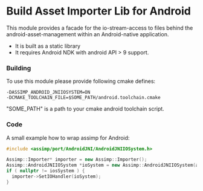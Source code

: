 Build Asset Importer Lib for Android
====================================
This module provides a facade for the io-stream-access to files behind the android-asset-management within
an Android-native application.

- It is built as a static library
- It requires Android NDK with android API > 9 support.

### Building ###

To use this module please provide following cmake defines:

```
-DASSIMP_ANDROID_JNIIOSYSTEM=ON
-DCMAKE_TOOLCHAIN_FILE=$SOME_PATH/android.toolchain.cmake
```

"SOME_PATH" is a path to your cmake android toolchain script.

### Code ###

A small example how to wrap assimp for Android:

```cpp
#include <assimp/port/AndroidJNI/AndroidJNIIOSystem.h>

Assimp::Importer* importer = new Assimp::Importer();
Assimp::AndroidJNIIOSystem *ioSystem = new Assimp::AndroidJNIIOSystem(app->activity);
if ( nullptr != iosSystem ) {
  importer->SetIOHandler(ioSystem);
}  
```
